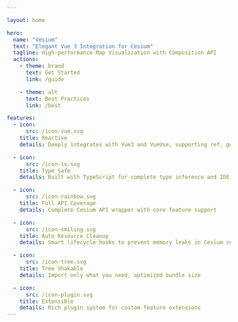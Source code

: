 ```yaml
---

layout: home

hero:
  name: "Vesium"
  text: "Elegant Vue 3 Integration for Cesium"
  tagline: High-performance Map Visualization with Composition API
  actions:
    - theme: brand
      text: Get Started
      link: /guide

    - theme: alt
      text: Best Practices
      link: /best

features:
  - icon:
      src: /icon-vue.svg
    title: Reactive
    details: Deeply integrates with Vue3 and VueUse, supporting ref, getter, and other reactive data passing

  - icon:
      src: /icon-ts.svg
    title: Type Safe
    details: Built with TypeScript for complete type inference and IDE hints

  - icon:
      src: /icon-rainbow.svg
    title: Full API Coverage
    details: Complete Cesium API wrapper with core feature support

  - icon:
      src: /icon-smiling.svg
    title: Auto Resource Cleanup
    details: Smart lifecycle hooks to prevent memory leaks in Cesium resources

  - icon:
      src: /icon-tree.svg
    title: Tree Shakable
    details: Import only what you need, optimized bundle size

  - icon:
      src: /icon-plugin.svg
    title: Extensible
    details: Rich plugin system for custom feature extensions
---
```

